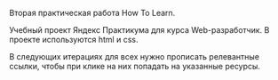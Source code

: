 Вторая практическая работа How To Learn. 

Учебный проект Яндекс Практикума для курса Web-разработчик. В проекте используются html и css.

В следующих итерациях для всех <a> нужно прописать релевантные ссылки, чтобы при клике на них попадать на указанные ресурсы.
